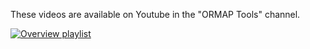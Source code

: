 These videos are available on Youtube in the "ORMAP Tools" channel.

[![Overview playlist](https://youtube.com/-og4oB9QDJw/0.jpg)](https://youtube.com/playlist?list=PLOvsczC41I8ZbmCx709fCed38b8ZU4DUf)